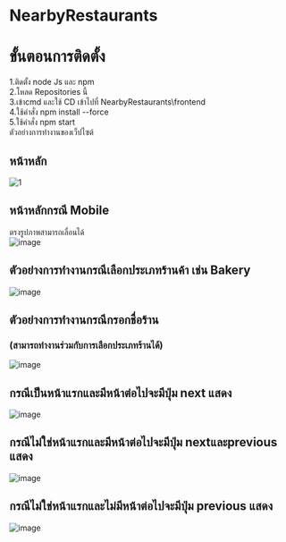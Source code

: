 # NearbyRestaurants

# ขั้นตอนการติดตั้ง<br />
1.ติดตั้ง node Js และ npm<br />
2.โหลด Repositories นี้<br />
3.เข้าcmd และใช้ CD เข้าไปที่ NearbyRestaurants\frontend<br />
4.ใช้คำสั่ง npm install --force<br />
5.ใช้คำสั่ง npm start<br />
ตัวอย่างการทำงานของเว็ปไซต์<br />
## หน้าหลัก
![1](https://user-images.githubusercontent.com/89379680/211829623-1513f9ac-d014-482c-b77c-7732fa62745e.png)
<br />

## หน้าหลักกรณี Mobile<br />
ตรงรูปภาพสามารถเลื่อนได้ <br />
![image](https://user-images.githubusercontent.com/89379680/211830958-71097b04-c74f-4ef5-8084-b922e8d8384a.png)

## ตัวอย่างการทำงานกรณีเลือกประเภทร้านค้า เช่น Bakery <br />
![image](https://user-images.githubusercontent.com/89379680/211831272-5b362a9c-6d29-4c62-a5c6-d03ac4abfda8.png)
## ตัวอย่างการทำงานกรณีกรอกชื่อร้าน <br />
### (สามารถทำงานร่วมกับการเลือกประเภทร้านได้)
![image](https://user-images.githubusercontent.com/89379680/211831533-028e1062-4c9e-429a-a344-973c20173f7b.png)

## กรณีเป็นหน้าแรกและมีหน้าต่อไปจะมีปุ่ม next แสดง <br />
![image](https://user-images.githubusercontent.com/89379680/211831942-48819369-8efd-41c9-bdbd-4419574a06ff.png)
## กรณีไม่ใช่หน้าแรกและมีหน้าต่อไปจะมีปุ่ม nextและprevious แสดง <br />
![image](https://user-images.githubusercontent.com/89379680/211832099-bdae0ad0-0ec9-4d51-8bef-7754b7a0a12e.png)
## กรณีไม่ใช่หน้าแรกและไม่มีหน้าต่อไปจะมีปุ่ม previous แสดง <br />
![image](https://user-images.githubusercontent.com/89379680/211832273-579e7216-e44e-40e5-83b6-4e90f19a7e6e.png)

